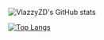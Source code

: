 ![VlazzyZD's GitHub stats](https://github-readme-stats.vercel.app/api?username=VlazzyZD&theme=dark&show_icons=true)

[![Top Langs](https://github-readme-stats.vercel.app/api/top-langs/?username=VlazzyZD&layout=compact&theme=dark&show_icons=true)](https://github.com/anuraghazra/github-readme-stats)
